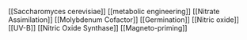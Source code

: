 [[Saccharomyces cerevisiae]]
[[metabolic engineering]]
[[Nitrate Assimilation]]
[[Molybdenum Cofactor]]
[[Germination]]
[[Nitric oxide]]
[[UV-B]]
[[Nitric Oxide Synthase]]
[[Magneto-priming]]
